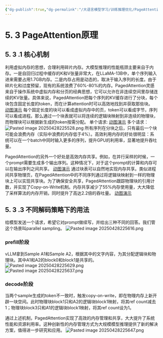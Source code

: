 ```yaml
---
{"dg-publish":true,"dg-permalink":"/大语言模型学习/训练推理优化/PageAttention机制","dg-home":false,"dg-description":"在此输入笔记的描述","dg-hide":false,"dg-hide-title":false,"dg-show-backlinks":true,"dg-show-local-graph":true,"dg-show-inline-title":true,"dg-pinned":false,"dg-passphrase":"在此输入访问密码","dg-enable-mathjax":false,"dg-enable-mermaid":false,"dg-enable-uml":false,"dg-note-icon":0,"dg-enable-dataview":false,"tags":["NLP"],"permalink":"/大语言模型学习/训练推理优化/PageAttention机制/","dgShowBacklinks":true,"dgShowLocalGraph":true,"dgShowInlineTitle":true,"dgPassFrontmatter":true,"noteIcon":0,"created":"2025-04-28T22:52:38.000+08:00","updated":"2025-04-29T11:00:58.132+08:00"}
---
```




# 5. 3 PageAttention原理

## 5. 3 .1 核心机制
利用虚拟内存的思想，合理利用碎片内存。大模型推理的性能瓶颈主要来自于内存。一是自回归过程中缓存的K和V张量非常大，在LLaMA-13B中，单个序列输入进来需要占用1.7GB内存。二是内存占用是动态的，取决于输入序列的长度。由于碎片化和过度预留，现有的系统浪费了60%-80%的内存。PagedAttention灵感来自于操作系统中虚拟内存和分页的经典思想，它可以允许在非连续空间里存储连续的KV张量。具体来说，PagedAttention把每个序列的KV缓存进行了分块，每个块包含固定长度的token，而在计算attention时可以高效地找到并获取那些块。
[动图演示](https://pic3.zhimg.com/v2-e8a2317d1bc7ba5670ca05f68196453e_b.webp)
每个固定长度的块可以看成虚拟内存中的页，token可以看成字节，序列可以看成进程。那么通过一个块表就可以将连续的逻辑块映射到非连续的物理块，而物理块可以根据新生成的token按需分配。
单个请求:
[动图演示](https://pic4.zhimg.com/v2-6035b0440dd9f0eb37bc9c221b977799_b.webp)
多个请求：
![Pasted image 20250428225528.png](/img/user/%E9%99%84%E4%BB%B6/Pasted%20image%2020250428225528.png)
所有序列在分块之后，只有最后一个块可能会浪费内存（实际中浪费的内存低于4%）。高效利用内存的好处很明显：系统可以在一个batch中同时输入更多的序列，提升GPU的利用率，显著地提升吞吐量。

PagedAttention的另外一个好处是高效内存共享。例如，在并行采样的时候，一个prompt需要生成多个输出序列。这种情况下，对于这个prompt的计算和内存可以在输出序列之间共享。
[动图演示](https://pic1.zhimg.com/v2-b22751a85181c355d4acaa222d781afe_b.webp)
通过块表可以自然地实现内存共享。类似进程间共享物理页，在PagedAttention中的不同序列通过将逻辑块映射到一样的物理块上可以实现共享块。为了确保安全共享，PagedAttention跟踪物理块的引用计数，并实现了Copy-on-Write机制。内存共享减少了55%内存使用量，大大降低了采样算法的内存开销，同时提升了高达2.2倍的吞吐量。
[动图演示](https://pica.zhimg.com/v2-cab043f5f4d3ed2f4e369a542617fb22_b.webp)


## 5. 3 .3 不同解码策略下的用法
给模型发送一个请求，希望它对prompt做续写，并给出三种不同的回答。我们管这个场景叫parallel sampling。
![Pasted image 20250428225616.png](/img/user/%E9%99%84%E4%BB%B6/Pasted%20image%2020250428225616.png)

### prefill阶段
vLLM拿到Sample A1和Sample A2，根据其中的文字内容，为其分配逻辑块和物理块。其中A1和A2的block0和block1是共享的。
![Pasted image 20250428225629.png](/img/user/%E9%99%84%E4%BB%B6/Pasted%20image%2020250428225629.png)![Pasted image 20250428225637.png](/img/user/%E9%99%84%E4%BB%B6/Pasted%20image%2020250428225637.png)


### decode阶段
当两个sample生成的token不一致时，触发copy-on-write，即在物理内存上新开辟一块空间。此时物理块block1只和A2的逻辑块block1映射，将其ref count减去1；物理块block3只和A1的逻辑块block1映射，将其ref count设为1。

通过上述机制，PagedAttention实现了高效的内存管理和共享，大大提升了系统性能和资源利用率。这种创新性的内存管理方式为大规模模型推理提供了新的解决方案，值得进一步研究和应用。
![Pasted image 20250428225647.png](/img/user/%E9%99%84%E4%BB%B6/Pasted%20image%2020250428225647.png)
